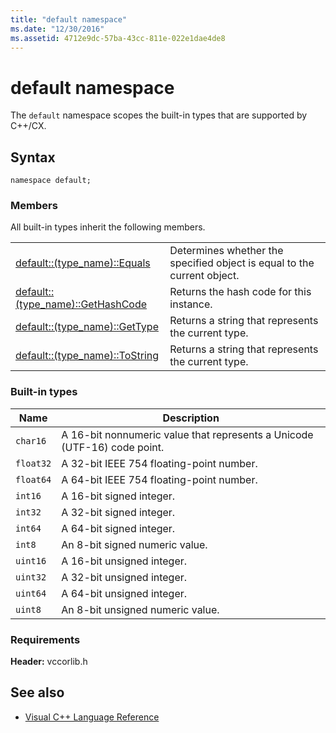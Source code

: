 ```yaml
---
title: "default namespace"
ms.date: "12/30/2016"
ms.assetid: 4712e9dc-57ba-43cc-811e-022e1dae4de8
---
```

# default namespace

The `default` namespace scopes the built-in types that are supported by C++/CX.

## Syntax

```
namespace default;
```

### Members

All built-in types inherit the following members.

|||
|-|-|
|[default::(type_name)::Equals](../cppcx/default-type-name-equals-method.md)|Determines whether the specified object is equal to the current object.|
|[default::(type_name)::GetHashCode](../cppcx/default-type-name-gethashcode-method.md)|Returns the hash code for this instance.|
|[default::(type_name)::GetType](../cppcx/default-type-name-gettype-method.md)|Returns a string that represents the current type.|
|[default::(type_name)::ToString](../cppcx/default-type-name-tostring-method.md)|Returns a string that represents the current type.|

### Built-in types

|Name|Description|
|----------|-----------------|
|`char16`|A 16-bit nonnumeric value that represents a Unicode (UTF-16) code point.|
|`float32`|A 32-bit IEEE 754 floating-point number.|
|`float64`|A 64-bit IEEE 754 floating-point number.|
|`int16`|A 16-bit signed integer.|
|`int32`|A 32-bit signed integer.|
|`int64`|A 64-bit signed integer.|
|`int8`|An 8-bit signed numeric value.|
|`uint16`|A 16-bit unsigned integer.|
|`uint32`|A 32-bit unsigned integer.|
|`uint64`|A 64-bit unsigned integer.|
|`uint8`|An 8-bit unsigned numeric value.|

### Requirements

**Header:** vccorlib.h

## See also

- [Visual C++ Language Reference](../cppcx/visual-c-language-reference-c-cx.md)
